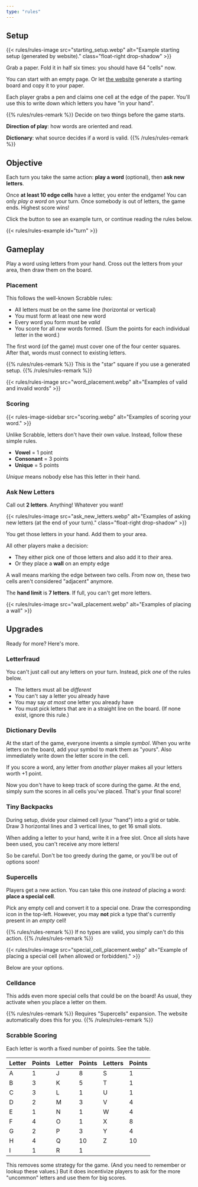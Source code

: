 ```yaml
---
type: "rules"
---
```


## Setup

{{< rules/rules-image src="starting_setup.webp" alt="Example starting setup (generated by website)." class="float-right drop-shadow" >}}

Grab a paper. Fold it in half six times: you should have 64 "cells" now.

You can start with an empty page. Or let [the website](../#board) generate a starting board and copy it to your paper.

Each player grabs a pen and claims one cell at the edge of the paper. You'll use this to write down which letters you have "in your hand".

{{% rules/rules-remark %}}
Decide on two things before the game starts. 

**Direction of play**: how words are oriented and read. 

**Dictionary**: what source decides if a word is valid.
{{% /rules/rules-remark %}}


## Objective

Each turn you take the same action: **play a word** (optional), then **ask new letters**.

Once **at least 10 edge cells** have a letter, you enter the endgame! You can only _play a word_ on your turn. Once somebody is out of letters, the game ends. Highest score wins!

Click the button to see an example turn, or continue reading the rules below.

{{< rules/rules-example id="turn" >}}


## Gameplay

Play a word using letters from your hand. Cross out the letters from your area, then draw them on the board.

### Placement

This follows the well-known Scrabble rules:

* All letters must be on the same line (horizontal or vertical)
* You must form at least one new word
* Every word you form must be _valid_
* You score for all _new_ words formed. (Sum the points for each individual letter in the word.)

The first word (of the game) must cover one of the four center squares. After that, words must connect to existing letters.

{{% rules/rules-remark %}} 
This is the "star" square if you use a generated setup.
{{% /rules/rules-remark %}}

{{< rules/rules-image src="word_placement.webp" alt="Examples of valid and invalid words" >}}

### Scoring

{{< rules-image-sidebar src="scoring.webp" alt="Examples of scoring your word." >}}

Unlike Scrabble, letters don't have their own value. Instead, follow these simple rules.

* **Vowel** = 1 point
* **Consonant** = 3 points
* **Unique** = 5 points

_Unique_ means nobody else has this letter in their hand. 

### Ask New Letters

Call out **2 letters**. Anything! Whatever you want! 

{{< rules/rules-image src="ask_new_letters.webp" alt="Examples of asking new letters (at the end of your turn)." class="float-right drop-shadow" >}}

You get those letters in your hand. Add them to your area.

All other players make a decision:

* They either pick one of those letters and also add it to _their_ area.
* Or they place a **wall** on an empty edge

A wall means marking the edge between two cells. From now on, these two cells aren't considered "adjacent" anymore. 

The **hand limit** is **7 letters**. If full, you can't get more letters.

{{< rules/rules-image src="wall_placement.webp" alt="Examples of placing a wall" >}}


## Upgrades

Ready for more? Here's more.

### Letterfraud

You can't just call out any letters on your turn. Instead, pick _one_ of the rules below.

* The letters must all be _different_
* You can't say a letter you already have
* You may say _at most_ one letter you already have
* You must pick letters that are in a straight line on the board. (If none exist, ignore this rule.)


### Dictionary Devils

At the start of the game, everyone invents a simple _symbol_. When you write letters on the board, add your symbol to mark them as "yours". Also immediately write down the letter score in the cell.

If you score a word, any letter from _another_ player makes all your letters worth +1 point.

Now you don't have to keep track of score during the game. At the end, simply sum the scores in all cells you've placed. That's your final score!


### Tiny Backpacks

During setup, divide your claimed cell (your "hand") into a grid or table. Draw 3 horizontal lines and 3 vertical lines, to get 16 small slots.

When adding a letter to your hand, write it in a free slot. Once all slots have been used, you can't receive any more letters!

So be careful. Don't be too greedy during the game, or you'll be out of options soon!


### Supercells

Players get a new action. You can take this one _instead_ of placing a word: **place a special cell**.

Pick any empty cell and convert it to a special one. Draw the corresponding icon in the top-left. However, you may **not** pick a type that's currently present in an _empty_ cell!

{{% rules/rules-remark %}}
If no types are valid, you simply can't do this action.
{{% /rules/rules-remark %}}

{{< rules/rules-image src="special_cell_placement.webp" alt="Example of placing a special cell (when allowed or forbidden)." >}}

Below are your options.

<div data-rulebook-table="supercells"></div>


### Celldance

This adds even more special cells that could be on the board! As usual, they activate when you place a letter on them.

{{% rules/rules-remark %}}
Requires "Supercells" expansion. The website automatically does this for you.
{{% /rules/rules-remark %}}

<div data-rulebook-table="celldance"></div>

### Scrabble Scoring

Each letter is worth a fixed number of points. See the table.

| Letter | Points | Letter | Points | Letters | Points |
| ------ | ------ | ------ | ------ | ------- | ------ |
| A      | 1      | J      | 8      | S       | 1      |
| B      | 3      | K      | 5      | T       | 1      |
| C      | 3      | L      | 1      | U       | 1      |
| D      | 2      | M      | 3      | V       | 4      |
| E      | 1      | N      | 1      | W       | 4      |
| F      | 4      | O      | 1      | X       | 8      |
| G      | 2      | P      | 3      | Y       | 4      |
| H      | 4      | Q      | 10     | Z       | 10     |
| I      | 1      | R      | 1      |         |        |

This removes some strategy for the game. (And you need to remember or lookup these values.) But it does incentivize players to ask for the more "uncommon" letters and use them for big scores.


